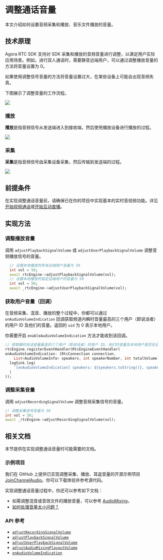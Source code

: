 # 调整通话音量

本文介绍如何设置音频采集和播放、音乐文件播放的音量。


## 技术原理

Agora RTC SDK 支持对 SDK 采集和播放的音频音量进行调整，以满足用户实际应用场景。例如，进行双人通话时，需要静音远端用户，可以通过调整播放音量的方法将音量设置为 0。

<div class="alert note">如果使用调整信号音量的方法将音量设置过大，在某些设备上可能会出现音频失真。</div>

下图展示了调整音量的工作流程。

![](https://web-cdn.agora.io/docs-files/1634715319820)

### 播放

**播放**是指音频信号从发送端进入到接收端，然后使用播放设备进行播放的过程。

![](https://web-cdn.agora.io/docs-files/1577959124720)

### 采集

**采集**是指音频信号由采集设备采集，然后传输到发送端的过程。

![](https://web-cdn.agora.io/docs-files/1577958939565)


## 前提条件

在实现调整通话音量前，请确保已在你的项目中实现基本的实时音视频功能。详见[开始视频通话](./start_call_flutter_ng)或[开始互动直播](./start_live_flutter_ng)。


## 实现方法

### 调整播放音量

调用 `adjustPlaybackSignalVolume` 或 `adjustUserPlaybackSignalVolume` 调整音频播放信号的音量。

```dart
  // 设置本地播放的所有远端用户音量为 50
  int vol = 50;
  await rtcEngine->adjustPlaybackSignalVolume(vol);
  // 设置本地播放的指定远端用户的音量为 50
  int vol = 50;
  await _rtcEngine->adjustUserPlaybackSignalVolume(vol);
```

### 获取用户音量（回调）

在音频采集、混音、播放的整个过程中，你都可以通过 `onAudioVolumeIndication` 回调获取频道内瞬时音量最高的三个用户（即说话者）的用户 ID 及他们的音量。返回的 `uid` 为 0 表示本地用户。

<div class="alert note">你需要开启 <code>enableAudioVolumeIndication</code> 方法才能收到该回调。</div>

```dart
// 获取瞬时说话音量最高的三个用户（即说话者）的用户 ID、他们的音量及本地用户是否在说话
rtcEngine.registerEventHandler(RtcEngineEventHandler(
onAudioVolumeIndication: (RtcConnection connection,
    List<AudioVolumeInfo> speakers, int speakerNumber, int totalVolume) {
  logSink.log(
    '[onAudioVolumeIndication] speakers: ${speakers.toString()}, speakerNumber: $speakerNumber, totalVolume: $totalVolume');
  }
));
```

### 调整采集音量

调用 `adjustRecordingSignalVolume` 调整音频采集信号的音量。

```dart
// 调整采集信号音量为 50
int vol = 50;
await _rtcEngine->adjustRecordingSignalVolume(vol);
```


## 相关文档

本节提供在实现调整通话音量时可能需要的文档。

### 示例项目

我们在 GitHub 上提供已实现调整采集、播放、耳返音量的开源示例项目 [JoinChannelAudio](https://github.com/AgoraIO-Extensions/Agora-Flutter-SDK/blob/main/example/lib/examples/basic/join_channel_audio/join_channel_audio.dart)。你可以下载体验并参考源代码。

实现调整通话音量过程中，你还可以参考如下文档：

- 如需调整混音或音效文件的播放音量，可以参考 [AudioMixing](https://github.com/AgoraIO-Extensions/Agora-Flutter-SDK/blob/main/example/lib/examples/advanced/audio_mixing/audio_mixing.dart)。
- [如何处理音量太小问题？](https://docs.agora.io/cn/faq/audio_low)

### API 参考

- [`adjustRecordingSignalVolume`](./API%20Reference/flutter_ng/API/class_irtcengine.html#api_irtcengine_adjustrecordingsignalvolume)
- [`adjustPlaybackSignalVolume`](./API%20Reference/flutter_ng/API/class_irtcengine.html#api_irtcengine_adjustplaybacksignalvolume)
- [`adjustUserPlaybackSignalVolume`](./API%20Reference/flutter_ng/API/class_irtcengine.html#api_irtcengine_adjustuserplaybacksignalvolume)
- [`adjustAudioMixingPlayoutVolume`](./API%20Reference/flutter_ng/API/class_irtcengine.html#api_irtcengine_adjustaudiomixingplayoutvolume)
- [`onAudioVolumeIndication`](./API%20Reference/flutter_ng/API/class_irtcengineeventhandler.html#callback_irtcengineeventhandler_onaudiovolumeindication)